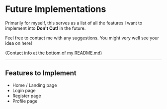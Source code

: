 # Future Implementations 

Primarily for myself, this serves as a list of all the features I want to implement into **Don't Cut!** in the future. 

Feel free to contact me with any suggestions. You might very well see your idea on here! 

[(Contact info at the bottom of my README.md)]((https://github.com/tysonjlee/dont-cut-app/blob/main/README.md))

--- 

## Features to Implement 
* Home / Landing page 
* Login page 
* Register page 
* Profile page 


